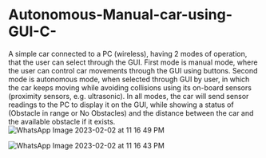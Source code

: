 # Autonomous-Manual-car-using-GUI-C-


A simple car connected to a PC (wireless), having 2 modes of operation,
that the user can select through the GUI. First mode is manual mode, where the user can control car
movements through the GUI using buttons. Second mode is autonomous mode, when selected through
GUI by user, in which the car keeps moving while avoiding collisions using its on-board sensors
(proximity sensors, e.g. ultrasonic). In all modes, the car will send sensor readings to the PC to display it
on the GUI, while showing a status of (Obstacle in range or No Obstacles) and the distance between the
car and the available obstacle if it exists.
![WhatsApp Image 2023-02-02 at 11 16 49 PM](https://user-images.githubusercontent.com/101398177/216456002-8b6587d1-1807-4699-8ada-cef2688c469c.jpeg)

![WhatsApp Image 2023-02-02 at 11 16 43 PM](https://user-images.githubusercontent.com/101398177/216456051-fcdabb49-8452-4642-a87d-4dbfe37672d9.jpeg)
